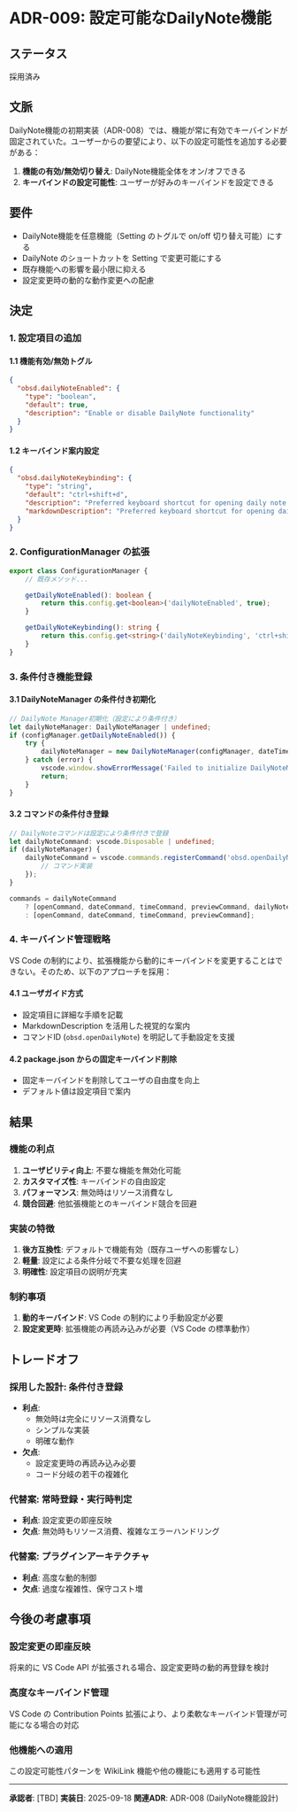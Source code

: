 # ADR-009: 設定可能なDailyNote機能

## ステータス
採用済み

## 文脈
DailyNote機能の初期実装（ADR-008）では、機能が常に有効でキーバインドが固定されていた。ユーザーからの要望により、以下の設定可能性を追加する必要がある：

1. **機能の有効/無効切り替え**: DailyNote機能全体をオン/オフできる
2. **キーバインドの設定可能性**: ユーザーが好みのキーバインドを設定できる

## 要件
- DailyNote機能を任意機能（Setting のトグルで on/off 切り替え可能）にする
- DailyNote のショートカットを Setting で変更可能にする
- 既存機能への影響を最小限に抑える
- 設定変更時の動的な動作変更への配慮

## 決定

### 1. 設定項目の追加

#### 1.1 機能有効/無効トグル
```json
{
  "obsd.dailyNoteEnabled": {
    "type": "boolean",
    "default": true,
    "description": "Enable or disable DailyNote functionality"
  }
}
```

#### 1.2 キーバインド案内設定
```json
{
  "obsd.dailyNoteKeybinding": {
    "type": "string",
    "default": "ctrl+shift+d",
    "description": "Preferred keyboard shortcut for opening daily note...",
    "markdownDescription": "Preferred keyboard shortcut for opening daily note.\n\n**To set this:**\n1. Open Command Palette (`Ctrl+Shift+P`)\n2. Type `Preferences: Open Keyboard Shortcuts`\n3. Search `obsd.openDailyNote`\n4. Set your preferred key combination"
  }
}
```

### 2. ConfigurationManager の拡張

```typescript
export class ConfigurationManager {
    // 既存メソッド...

    getDailyNoteEnabled(): boolean {
        return this.config.get<boolean>('dailyNoteEnabled', true);
    }

    getDailyNoteKeybinding(): string {
        return this.config.get<string>('dailyNoteKeybinding', 'ctrl+shift+d');
    }
}
```

### 3. 条件付き機能登録

#### 3.1 DailyNoteManager の条件付き初期化
```typescript
// DailyNote Manager初期化（設定により条件付き）
let dailyNoteManager: DailyNoteManager | undefined;
if (configManager.getDailyNoteEnabled()) {
    try {
        dailyNoteManager = new DailyNoteManager(configManager, dateTimeFormatter);
    } catch (error) {
        vscode.window.showErrorMessage('Failed to initialize DailyNoteManager');
        return;
    }
}
```

#### 3.2 コマンドの条件付き登録
```typescript
// DailyNoteコマンドは設定により条件付きで登録
let dailyNoteCommand: vscode.Disposable | undefined;
if (dailyNoteManager) {
    dailyNoteCommand = vscode.commands.registerCommand('obsd.openDailyNote', async () => {
        // コマンド実装
    });
}

commands = dailyNoteCommand
    ? [openCommand, dateCommand, timeCommand, previewCommand, dailyNoteCommand]
    : [openCommand, dateCommand, timeCommand, previewCommand];
```

### 4. キーバインド管理戦略

VS Code の制約により、拡張機能から動的にキーバインドを変更することはできない。そのため、以下のアプローチを採用：

#### 4.1 ユーザガイド方式
- 設定項目に詳細な手順を記載
- MarkdownDescription を活用した視覚的な案内
- コマンドID (`obsd.openDailyNote`) を明記して手動設定を支援

#### 4.2 package.json からの固定キーバインド削除
- 固定キーバインドを削除してユーザの自由度を向上
- デフォルト値は設定項目で案内

## 結果

### 機能の利点
1. **ユーザビリティ向上**: 不要な機能を無効化可能
2. **カスタマイズ性**: キーバインドの自由設定
3. **パフォーマンス**: 無効時はリソース消費なし
4. **競合回避**: 他拡張機能とのキーバインド競合を回避

### 実装の特徴
1. **後方互換性**: デフォルトで機能有効（既存ユーザへの影響なし）
2. **軽量**: 設定による条件分岐で不要な処理を回避
3. **明確性**: 設定項目の説明が充実

### 制約事項
1. **動的キーバインド**: VS Code の制約により手動設定が必要
2. **設定変更時**: 拡張機能の再読み込みが必要（VS Code の標準動作）

## トレードオフ

### 採用した設計: 条件付き登録
- **利点**:
  - 無効時は完全にリソース消費なし
  - シンプルな実装
  - 明確な動作
- **欠点**:
  - 設定変更時の再読み込み必要
  - コード分岐の若干の複雑化

### 代替案: 常時登録・実行時判定
- **利点**: 設定変更の即座反映
- **欠点**: 無効時もリソース消費、複雑なエラーハンドリング

### 代替案: プラグインアーキテクチャ
- **利点**: 高度な動的制御
- **欠点**: 過度な複雑性、保守コスト増

## 今後の考慮事項

### 設定変更の即座反映
将来的に VS Code API が拡張される場合、設定変更時の動的再登録を検討

### 高度なキーバインド管理
VS Code の Contribution Points 拡張により、より柔軟なキーバインド管理が可能になる場合の対応

### 他機能への適用
この設定可能性パターンを WikiLink 機能や他の機能にも適用する可能性

---

**承認者**: [TBD]
**実装日**: 2025-09-18
**関連ADR**: ADR-008 (DailyNote機能設計)
